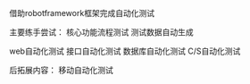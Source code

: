 借助robotframework框架完成自动化测试

主要练手尝试：
    核心功能流程测试
    测试数据自动生成

web自动化测试
接口自动化测试
数据库自动化测试
C/S自动化测试

后拓展内容：
    移动自动化测试

